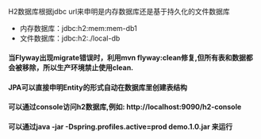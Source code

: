 ####
H2数据库根据jdbc url来申明是内存数据库还是基于持久化的文件数据库
- 内存数据库：jdbc:h2:mem:mem-db1
- 文件数据库：jdbc:h2:./local-db

#### 当Flyway出现migrate错误时，利用mvn flyway:clean修复,但所有表和数据都会被移除，所以生产环境禁止使用clean.

#### JPA可以直接申明Entity的形式自动在数据库里创建表结构

#### 可以通过console访问h2数据库,例如: http://localhost:9090/h2-console

#### 可以通过java -jar -Dspring.profiles.active=prod demo.1.0.jar 来运行